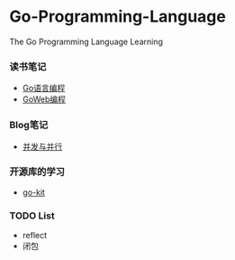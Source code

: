 # Go-Programming-Language

The Go Programming Language Learning

### 读书笔记
* [Go语言编程](/Book/Go语言编程)
* [GoWeb编程](/Book/GoWeb编程)

### Blog笔记
* [并发与并行](/Blog/并发与并行.md)
 
### 开源库的学习
* [go-kit](/Lib/go-kit)

### TODO List
* reflect
* 闭包



